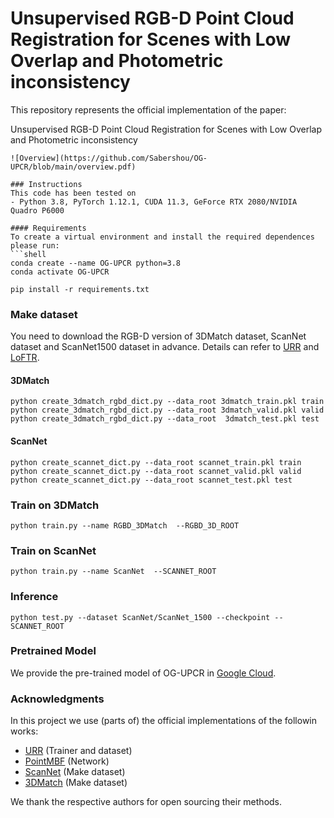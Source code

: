 # Unsupervised RGB-D Point Cloud Registration for Scenes with Low Overlap and Photometric inconsistency

This repository represents the official implementation of the paper:

Unsupervised RGB-D Point Cloud Registration for Scenes with Low Overlap and Photometric inconsistency
```Abstract: Point cloud registration is a fundamental task in 3D vision, playing a crucial role in various fields. With the rapid advancement of RGB-D sensors, unsupervised point cloud registration methods based on RGB-D sequences have demonstrated excellent performance. However, existing methods struggle in scenes with low overlap and photometric inconsistency. Low overlap results in numerous correspondence outliers, while photometric inconsistency hinders the model's ability to extract discriminative features. To address these challenges, we first propose the Overlapping Constraint for Inliers Detection (OCID) module, which filters and optimizes the initial correspondence set using an overlapping constraint. This module robustly selects reliable correspondences within the overlapping region while maintaining a balance between accuracy and efficiency. Additionally, we introduce a novel scene representation, 3DGS, which integrates both geometric and texture information, making it particularly well-suited for RGB-D registration tasks. Building on this, we propose the Gaussian Rendering for Photometric Adaptation (GRPA) module, which refines the geometric transformation and enhances the model's adaptability to scenes with inconsistent photometric information. Extensive experiments on ScanNet and ScanNet1500 demonstrate that our method achieves state-of-the-art performance.
![Overview](https://github.com/Sabershou/OG-UPCR/blob/main/overview.pdf)

### Instructions
This code has been tested on 
- Python 3.8, PyTorch 1.12.1, CUDA 11.3, GeForce RTX 2080/NVIDIA Quadro P6000

#### Requirements
To create a virtual environment and install the required dependences please run:
```shell
conda create --name OG-UPCR python=3.8
conda activate OG-UPCR

pip install -r requirements.txt
```

### Make dataset 
You need to download the RGB-D version of 3DMatch dataset, ScanNet dataset and ScanNet1500 dataset in advance.
Details can refer to [URR](https://github.com/mbanani/unsupervisedRR/blob/main/docs/datasets.md) and [LoFTR](https://github.com/zju3dv/LoFTR).

#### 3DMatch
```shell
python create_3dmatch_rgbd_dict.py --data_root 3dmatch_train.pkl train
python create_3dmatch_rgbd_dict.py --data_root 3dmatch_valid.pkl valid
python create_3dmatch_rgbd_dict.py --data_root  3dmatch_test.pkl test
```

#### ScanNet
```shell
python create_scannet_dict.py --data_root scannet_train.pkl train
python create_scannet_dict.py --data_root scannet_valid.pkl valid
python create_scannet_dict.py --data_root scannet_test.pkl test 
```

### Train on 3DMatch
```shell
python train.py --name RGBD_3DMatch  --RGBD_3D_ROOT 
```

### Train on ScanNet
```shell
python train.py --name ScanNet  --SCANNET_ROOT 
```

### Inference
```shell
python test.py --dataset ScanNet/ScanNet_1500 --checkpoint --SCANNET_ROOT
```

### Pretrained Model
We provide the pre-trained model of OG-UPCR in [Google Cloud](https://drive.google.com/drive/folders/1V2ZfkVNG1EG4oEsewJCaNlBU8HQSDYhr?usp=drive_link).

### Acknowledgments
In this project we use (parts of) the official implementations of the followin works: 

- [URR](https://github.com/mbanani/unsupervisedRR) (Trainer and dataset)
- [PointMBF](https://github.com/phdymz/PointMBF) (Network)
- [ScanNet](https://github.com/ScanNet/ScanNet) (Make dataset)
- [3DMatch](https://github.com/andyzeng/3dmatch-toolbox) (Make dataset)

 We thank the respective authors for open sourcing their methods. 



